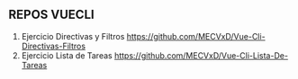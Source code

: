 ## REPOS VUECLI
1. Ejercicio Directivas y Filtros https://github.com/MECVxD/Vue-Cli-Directivas-Filtros
2. Ejercicio Lista de Tareas https://github.com/MECVxD/Vue-Cli-Lista-De-Tareas